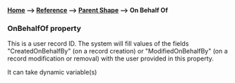 __[Home](/) --> [Reference](/ref) -->  [Parent Shape](javascript:history.back()) --> On Behalf Of__

### OnBehalfOf property 

This is a user record ID.
The system will fill values of the fields "CreatedOnBehalfBy" (on a record creation)
 or "ModifiedOnBehalfBy" (on a record modification or removal) with the user provided in this property.

It can take dynamic variable(s)
